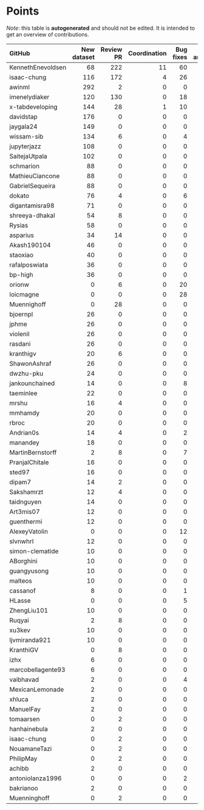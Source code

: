 # Points

_Note_: this table is **autogenerated** and should not be edited. It is intended to get an overview of contributions.

 | GitHub            |   New dataset |   Review PR |   Coordination |   Bug fixes |   Dataset annotations |   Running Models |   Paper writing |   New task |   Total |
|:------------------|--------------:|------------:|---------------:|------------:|----------------------:|-----------------:|----------------:|-----------:|--------:|
| KennethEnevoldsen |            68 |         222 |             11 |          60 |                    35 |                0 |               0 |          0 |     396 |
| isaac-chung       |           116 |         172 |              4 |          26 |                     1 |                0 |               4 |          0 |     323 |
| awinml            |           292 |           2 |              0 |           0 |                     0 |                0 |               0 |          0 |     294 |
| imenelydiaker     |           120 |         130 |              0 |          18 |                     0 |                0 |               0 |          0 |     268 |
| x-tabdeveloping   |           144 |          28 |              1 |          10 |                     0 |                0 |               0 |         12 |     195 |
| davidstap         |           176 |           0 |              0 |           0 |                     0 |                0 |               0 |          0 |     176 |
| jaygala24         |           149 |           0 |              0 |           0 |                     0 |                0 |               0 |          0 |     149 |
| wissam-sib        |           134 |           6 |              0 |           4 |                     0 |                0 |               0 |          0 |     144 |
| jupyterjazz       |           108 |           0 |              0 |           0 |                     0 |                0 |               0 |          0 |     108 |
| SaitejaUtpala     |           102 |           0 |              0 |           0 |                     0 |                0 |               0 |          0 |     102 |
| schmarion         |            88 |           0 |              0 |           0 |                     0 |                0 |               0 |          0 |      88 |
| MathieuCiancone   |            88 |           0 |              0 |           0 |                     0 |                0 |               0 |          0 |      88 |
| GabrielSequeira   |            88 |           0 |              0 |           0 |                     0 |                0 |               0 |          0 |      88 |
| dokato            |            76 |           4 |              0 |           6 |                     0 |                0 |               0 |          0 |      86 |
| digantamisra98    |            71 |           0 |              0 |           0 |                     0 |                0 |               0 |          0 |      71 |
| shreeya-dhakal    |            54 |           8 |              0 |           0 |                     0 |                0 |               0 |          0 |      62 |
| Rysias            |            58 |           0 |              0 |           0 |                     0 |                0 |               0 |          0 |      58 |
| asparius          |            34 |          14 |              0 |           0 |                     0 |                0 |               0 |          0 |      48 |
| Akash190104       |            46 |           0 |              0 |           0 |                     0 |                0 |               0 |          0 |      46 |
| staoxiao          |            40 |           0 |              0 |           0 |                     0 |                0 |               0 |          0 |      40 |
| rafalposwiata     |            36 |           0 |              0 |           0 |                     0 |                0 |               0 |          0 |      36 |
| bp-high           |            36 |           0 |              0 |           0 |                     0 |                0 |               0 |          0 |      36 |
| orionw            |             0 |           6 |              0 |          20 |                     0 |                0 |               0 |         10 |      36 |
| loicmagne         |             0 |           0 |              0 |          28 |                     0 |                0 |               0 |          0 |      28 |
| Muennighoff       |             0 |          28 |              0 |           0 |                     0 |                0 |               0 |          0 |      28 |
| bjoernpl          |            26 |           0 |              0 |           0 |                     0 |                0 |               0 |          0 |      26 |
| jphme             |            26 |           0 |              0 |           0 |                     0 |                0 |               0 |          0 |      26 |
| violenil          |            26 |           0 |              0 |           0 |                     0 |                0 |               0 |          0 |      26 |
| rasdani           |            26 |           0 |              0 |           0 |                     0 |                0 |               0 |          0 |      26 |
| kranthigv         |            20 |           6 |              0 |           0 |                     0 |                0 |               0 |          0 |      26 |
| ShawonAshraf      |            26 |           0 |              0 |           0 |                     0 |                0 |               0 |          0 |      26 |
| dwzhu-pku         |            24 |           0 |              0 |           0 |                     0 |                0 |               0 |          0 |      24 |
| jankounchained    |            14 |           0 |              0 |           8 |                     0 |                0 |               0 |          0 |      22 |
| taeminlee         |            22 |           0 |              0 |           0 |                     0 |                0 |               0 |          0 |      22 |
| mrshu             |            16 |           4 |              0 |           0 |                     1 |                0 |               0 |          0 |      21 |
| mmhamdy           |            20 |           0 |              0 |           0 |                     0 |                0 |               0 |          0 |      20 |
| rbroc             |            20 |           0 |              0 |           0 |                     0 |                0 |               0 |          0 |      20 |
| Andrian0s         |            14 |           4 |              0 |           2 |                     0 |                0 |               0 |          0 |      20 |
| manandey          |            18 |           0 |              0 |           0 |                     0 |                0 |               0 |          0 |      18 |
| MartinBernstorff  |             2 |           8 |              0 |           7 |                     0 |                0 |               0 |          0 |      17 |
| PranjalChitale    |            16 |           0 |              0 |           0 |                     0 |                0 |               0 |          0 |      16 |
| sted97            |            16 |           0 |              0 |           0 |                     0 |                0 |               0 |          0 |      16 |
| dipam7            |            14 |           2 |              0 |           0 |                     0 |                0 |               0 |          0 |      16 |
| Sakshamrzt        |            12 |           4 |              0 |           0 |                     0 |                0 |               0 |          0 |      16 |
| taidnguyen        |            14 |           0 |              0 |           0 |                     0 |                0 |               0 |          0 |      14 |
| Art3mis07         |            12 |           0 |              0 |           0 |                     0 |                0 |               0 |          0 |      12 |
| guenthermi        |            12 |           0 |              0 |           0 |                     0 |                0 |               0 |          0 |      12 |
| AlexeyVatolin     |             0 |           0 |              0 |          12 |                     0 |                0 |               0 |          0 |      12 |
| slvnwhrl          |            12 |           0 |              0 |           0 |                     0 |                0 |               0 |          0 |      12 |
| simon-clematide   |            10 |           0 |              0 |           0 |                     0 |                0 |               0 |          0 |      10 |
| ABorghini         |            10 |           0 |              0 |           0 |                     0 |                0 |               0 |          0 |      10 |
| guangyusong       |            10 |           0 |              0 |           0 |                     0 |                0 |               0 |          0 |      10 |
| malteos           |            10 |           0 |              0 |           0 |                     0 |                0 |               0 |          0 |      10 |
| cassanof          |             8 |           0 |              0 |           1 |                     0 |                1 |               0 |          0 |      10 |
| HLasse            |             0 |           0 |              0 |           5 |                     5 |                0 |               0 |          0 |      10 |
| ZhengLiu101       |            10 |           0 |              0 |           0 |                     0 |                0 |               0 |          0 |      10 |
| Ruqyai            |             2 |           8 |              0 |           0 |                     0 |                0 |               0 |          0 |      10 |
| xu3kev            |            10 |           0 |              0 |           0 |                     0 |                0 |               0 |          0 |      10 |
| ljvmiranda921     |            10 |           0 |              0 |           0 |                     0 |                0 |               0 |          0 |      10 |
| KranthiGV         |             0 |           8 |              0 |           0 |                     0 |                0 |               0 |          0 |       8 |
| izhx              |             6 |           0 |              0 |           0 |                     0 |                0 |               0 |          0 |       6 |
| marcobellagente93 |             6 |           0 |              0 |           0 |                     0 |                0 |               0 |          0 |       6 |
| vaibhavad         |             2 |           0 |              0 |           4 |                     0 |                0 |               0 |          0 |       6 |
| MexicanLemonade   |             2 |           0 |              0 |           0 |                     0 |                0 |               0 |          0 |       2 |
| xhluca            |             2 |           0 |              0 |           0 |                     0 |                0 |               0 |          0 |       2 |
| ManuelFay         |             2 |           0 |              0 |           0 |                     0 |                0 |               0 |          0 |       2 |
| tomaarsen         |             0 |           2 |              0 |           0 |                     0 |                0 |               0 |          0 |       2 |
| hanhainebula      |             2 |           0 |              0 |           0 |                     0 |                0 |               0 |          0 |       2 |
| isaac-chung       |             0 |           2 |              0 |           0 |                     0 |                0 |               0 |          0 |       2 |
| NouamaneTazi      |             0 |           2 |              0 |           0 |                     0 |                0 |               0 |          0 |       2 |
| PhilipMay         |             0 |           2 |              0 |           0 |                     0 |                0 |               0 |          0 |       2 |
| achibb            |             2 |           0 |              0 |           0 |                     0 |                0 |               0 |          0 |       2 |
| antoniolanza1996  |             0 |           0 |              0 |           2 |                     0 |                0 |               0 |          0 |       2 |
| bakrianoo         |             2 |           0 |              0 |           0 |                     0 |                0 |               0 |          0 |       2 |
| Muenninghoff      |             0 |           2 |              0 |           0 |                     0 |                0 |               0 |          0 |       2 |